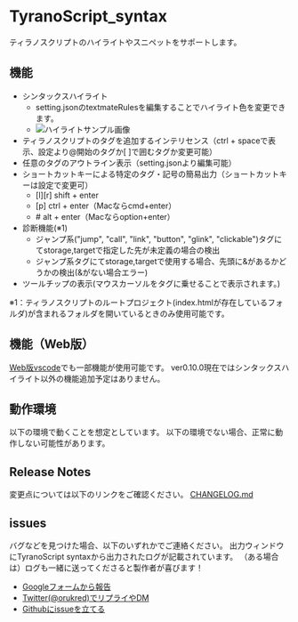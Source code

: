 # TyranoScript_syntax

ティラノスクリプトのハイライトやスニペットをサポートします。

## 機能

* シンタックスハイライト
  * setting.jsonのtextmateRulesを編集することでハイライト色を変更できます。
  * ![ハイライトサンプル画像](./readme_img/highlight.png,"ハイライトサンプル")
* ティラノスクリプトのタグを追加するインテリセンス（ctrl + spaceで表示、設定より@開始のタグか[ ]で囲むタグか変更可能）
* 任意のタグのアウトライン表示（setting.jsonより編集可能）
* ショートカットキーによる特定のタグ・記号の簡易出力（ショートカットキーは設定で変更可）
  * [l][r] shift + enter
  * [p] ctrl + enter（Macならcmd+enter）
  * \#  alt + enter（Macならoption+enter）
* 診断機能(※1)
  * ジャンプ系("jump", "call", "link", "button", "glink", "clickable")タグにてstorage,targetで指定した先が未定義の場合の検出
  * ジャンプ系タグにてstorage,targetで使用する場合、先頭に&があるかどうかの検出(&がない場合エラー)
* ツールチップの表示(マウスカーソルをタグに乗せることで表示されます。)

※1：ティラノスクリプトのルートプロジェクト(index.htmlが存在しているフォルダ)が含まれるフォルダを開いているときのみ使用可能です。

## 機能（Web版）

[Web版vscode](https://vscode.dev/)でも一部機能が使用可能です。
ver0.10.0現在ではシンタックスハイライト以外の機能追加予定はありません。

## 動作環境

以下の環境で動くことを想定としています。
以下の環境でない場合、正常に動作しない可能性があります。

## Release Notes

変更点については以下のリンクをご確認ください。
[CHANGELOG.md](CHANGELOG.md)

## issues

バグなどを見つけた場合、以下のいずれかでご連絡ください。
出力ウィンドウにTyranoScript syntaxから出力されたログが記載されています。
（ある場合は）ログも一緒に送ってくださると製作者が喜びます！

* [Googleフォームから報告](https://orukred.github.io/Contact.html)
* [Twitter(@orukred)でリプライやDM](https://twitter.com/OrukRed)
* [Githubにissueを立てる](https://github.com/orukRed/tyranosyntax/issues)
